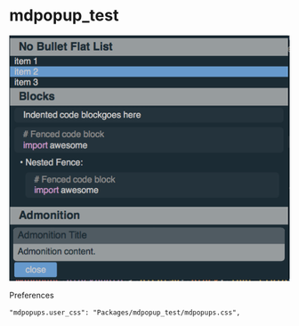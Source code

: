 # mdpopup_test

![img](screencap.png)

Preferences

```
"mdpopups.user_css": "Packages/mdpopup_test/mdpopups.css",
```
